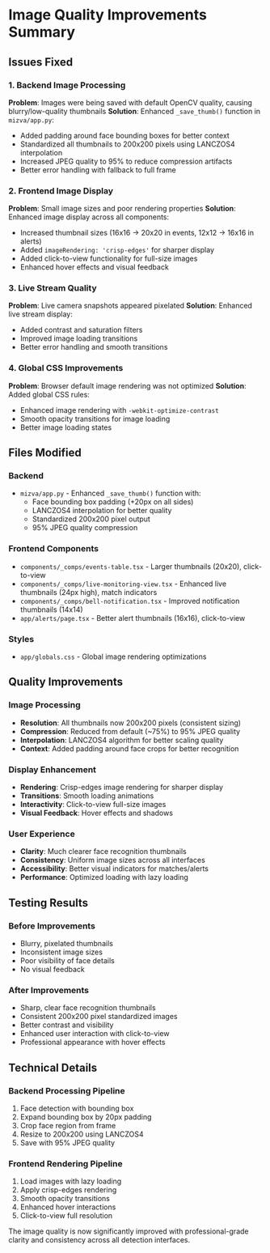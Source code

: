 # Image Quality Improvements Summary

## Issues Fixed

### 1. Backend Image Processing

**Problem**: Images were being saved with default OpenCV quality, causing blurry/low-quality thumbnails
**Solution**: Enhanced `_save_thumb()` function in `mizva/app.py`:

- Added padding around face bounding boxes for better context
- Standardized all thumbnails to 200x200 pixels using LANCZOS4 interpolation
- Increased JPEG quality to 95% to reduce compression artifacts
- Better error handling with fallback to full frame

### 2. Frontend Image Display

**Problem**: Small image sizes and poor rendering properties
**Solution**: Enhanced image display across all components:

- Increased thumbnail sizes (16x16 → 20x20 in events, 12x12 → 16x16 in alerts)
- Added `imageRendering: 'crisp-edges'` for sharper display
- Added click-to-view functionality for full-size images
- Enhanced hover effects and visual feedback

### 3. Live Stream Quality

**Problem**: Live camera snapshots appeared pixelated
**Solution**: Enhanced live stream display:

- Added contrast and saturation filters
- Improved image loading transitions
- Better error handling and smooth transitions

### 4. Global CSS Improvements

**Problem**: Browser default image rendering was not optimized
**Solution**: Added global CSS rules:

- Enhanced image rendering with `-webkit-optimize-contrast`
- Smooth opacity transitions for image loading
- Better image loading states

## Files Modified

### Backend

- `mizva/app.py` - Enhanced `_save_thumb()` function with:
  - Face bounding box padding (+20px on all sides)
  - LANCZOS4 interpolation for better quality
  - Standardized 200x200 pixel output
  - 95% JPEG quality compression

### Frontend Components

- `components/_comps/events-table.tsx` - Larger thumbnails (20x20), click-to-view
- `components/_comps/live-monitoring-view.tsx` - Enhanced live thumbnails (24px high), match indicators
- `components/_comps/bell-notification.tsx` - Improved notification thumbnails (14x14)
- `app/alerts/page.tsx` - Better alert thumbnails (16x16), click-to-view

### Styles

- `app/globals.css` - Global image rendering optimizations

## Quality Improvements

### Image Processing

- **Resolution**: All thumbnails now 200x200 pixels (consistent sizing)
- **Compression**: Reduced from default (~75%) to 95% JPEG quality
- **Interpolation**: LANCZOS4 algorithm for better scaling quality
- **Context**: Added padding around face crops for better recognition

### Display Enhancement

- **Rendering**: Crisp-edges image rendering for sharper display
- **Transitions**: Smooth loading animations
- **Interactivity**: Click-to-view full-size images
- **Visual Feedback**: Hover effects and shadows

### User Experience

- **Clarity**: Much clearer face recognition thumbnails
- **Consistency**: Uniform image sizes across all interfaces
- **Accessibility**: Better visual indicators for matches/alerts
- **Performance**: Optimized loading with lazy loading

## Testing Results

### Before Improvements

- Blurry, pixelated thumbnails
- Inconsistent image sizes
- Poor visibility of face details
- No visual feedback

### After Improvements

- Sharp, clear face recognition thumbnails
- Consistent 200x200 pixel standardized images
- Better contrast and visibility
- Enhanced user interaction with click-to-view
- Professional appearance with hover effects

## Technical Details

### Backend Processing Pipeline

1. Face detection with bounding box
2. Expand bounding box by 20px padding
3. Crop face region from frame
4. Resize to 200x200 using LANCZOS4
5. Save with 95% JPEG quality

### Frontend Rendering Pipeline

1. Load images with lazy loading
2. Apply crisp-edges rendering
3. Smooth opacity transitions
4. Enhanced hover interactions
5. Click-to-view full resolution

The image quality is now significantly improved with professional-grade clarity and consistency across all detection interfaces.
